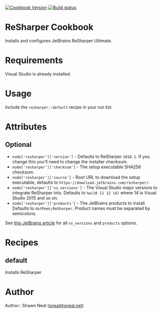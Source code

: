 [![Cookbook Version](http://img.shields.io/cookbook/v/resharper.svg)](https://supermarket.chef.io/cookbooks/resharper)
[![Build status](https://ci.appveyor.com/api/projects/status/j2fei3q90p9dft9q/branch/master?svg=true)](https://ci.appveyor.com/project/ChefWindowsCookbooks65871/resharper/branch/master)

# ReSharper Cookbook

Installs and configures JetBrains ReSharper Ultimate.

# Requirements

Visual Studio is already installed.

# Usage

Include the `resharper::default` recipe in your run list.

# Attributes

## Optional

* `node['resharper']['version']` - Defaults to ReSharper `2018.1`. If you change this you'll need to change the installer checksum.
* `node['resharper']['checksum']` - The setup executable SHA256 checksum.
* `node['resharper']['source']` - Root URL to download the setup executable, defaults to `https://download.jetbrains.com/resharper/`.
* `node['resharper']['vs_versions']` - The Visual Studio major versions to integrate ReSharper into. Defaults to `%w(10 11 12 14)` where 14 is Visual Studio 2015 and so on.
* `node['resharper']['products']` - The JetBrains products to install. Defaults to `dotPeek;ReSharper`. Product names must be separated by semicolons.

See [this JetBrains article](https://resharper-support.jetbrains.com/hc/en-us/articles/207241485-How-can-I-perform-a-silent-install-of-ReSharper-) for all `vs_versions` and `products` options.

# Recipes

default
-------
Installs ReSharper

# Author

Author:: Shawn Neal (<sneal@sneal.net>)
